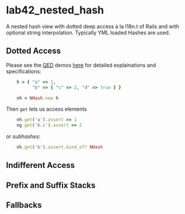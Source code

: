 # lab42_nested_hash

A nested hash view with dotted deep access à la I18n.t of Rails and with optional string interpolation. Typically YML loaded Hashes are used.


## Dotted Access

Please see the [QED](http://rubyworks.github.io/qed/) demos [here](https://github.com/RobertDober/lab42_nested_hash/blob/master/demo/000-basic-examples.md) for detailed explainations and specifications:

```ruby
    h = { "a" => 1,
          "b" => { "c" => 2, "d" => true } }

    nh = NHash.new h

```

Then `get` lets us access elements

```ruby
    nh.get('a').assert == 1
    ng.get('b.c').assert == 2
```

or _subhashes_:

```ruby
    nh.get('b').assert.kind_of? NHash
```


## Indifferent Access

## Prefix and Suffix Stacks

## Fallbacks
